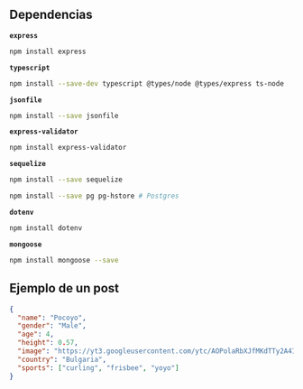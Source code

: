 ## Dependencias

**`express`**

```bash
npm install express
```

**`typescript`**

```bash
npm install --save-dev typescript @types/node @types/express ts-node
```

**`jsonfile`**

```bash
npm install --save jsonfile
```

**`express-validator`**

```bash
npm install express-validator
```

**`sequelize`**

```bash
npm install --save sequelize
```

```bash
npm install --save pg pg-hstore # Postgres
```

**`dotenv`**

```bash
npm install dotenv
```

**`mongoose`**

```bash
npm install mongoose --save
```

## Ejemplo de un post

```json
{
  "name": "Pocoyo",
  "gender": "Male",
  "age": 4,
  "height": 0.57,
  "image": "https://yt3.googleusercontent.com/ytc/AOPolaRbXJfMKdTTy2A4IJwAtZUku7Ze8f96A_Qf1ByM1kw=s900-c-k-c0x00ffffff-no-rj",
  "country": "Bulgaria",
  "sports": ["curling", "frisbee", "yoyo"]
}
```
